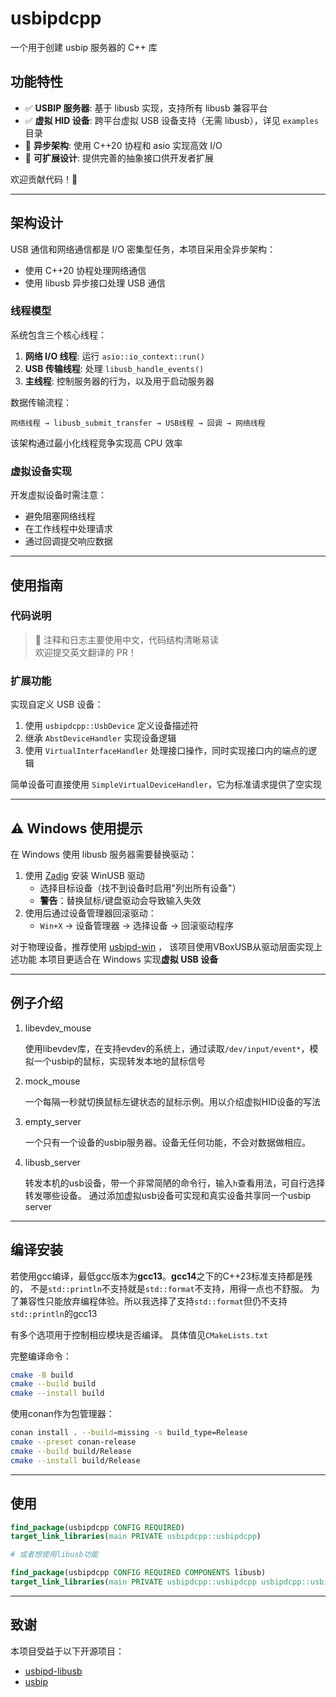 # usbipdcpp

一个用于创建 usbip 服务器的 C++ 库

## 功能特性

- ✅ **USBIP 服务器**: 基于 libusb 实现，支持所有 libusb 兼容平台
- ✅ **虚拟 HID 设备**: 跨平台虚拟 USB 设备支持（无需 libusb），详见 `examples` 目录
- 🚀 **异步架构**: 使用 C++20 协程和 asio 实现高效 I/O
- 🧩 **可扩展设计**: 提供完善的抽象接口供开发者扩展

欢迎贡献代码！🚀

---

## 架构设计

USB 通信和网络通信都是 I/O 密集型任务，本项目采用全异步架构：

- 使用 C++20 协程处理网络通信
- 使用 libusb 异步接口处理 USB 通信

### 线程模型

系统包含三个核心线程：

1. **网络 I/O 线程**: 运行 `asio::io_context::run()`
2. **USB 传输线程**: 处理 `libusb_handle_events()`
3. **主线程**: 控制服务器的行为，以及用于启动服务器

数据传输流程：

```
网络线程 → libusb_submit_transfer → USB线程 → 回调 → 网络线程
```

该架构通过最小化线程竞争实现高 CPU 效率

### 虚拟设备实现

开发虚拟设备时需注意：

- 避免阻塞网络线程
- 在工作线程中处理请求
- 通过回调提交响应数据

---

## 使用指南

### 代码说明

> 📝 注释和日志主要使用中文，代码结构清晰易读  
> 欢迎提交英文翻译的 PR！

### 扩展功能

实现自定义 USB 设备：

1. 使用 `usbipdcpp::UsbDevice` 定义设备描述符
2. 继承 `AbstDeviceHandler` 实现设备逻辑
3. 使用 `VirtualInterfaceHandler` 处理接口操作，同时实现接口内的端点的逻辑

简单设备可直接使用 `SimpleVirtualDeviceHandler`，它为标准请求提供了空实现

---

## ⚠️ Windows 使用提示

在 Windows 使用 libusb 服务器需要替换驱动：

1. 使用 [Zadig](https://zadig.akeo.ie/) 安装 WinUSB 驱动
    - 选择目标设备（找不到设备时启用"列出所有设备"）
    - **警告**：替换鼠标/键盘驱动会导致输入失效
2. 使用后通过设备管理器回滚驱动：
    - `Win+X` → 设备管理器 → 选择设备 → 回滚驱动程序

对于物理设备，推荐使用 [usbipd-win](https://github.com/dorssel/usbipd-win) ，
该项目使用VBoxUSB从驱动层面实现上述功能
本项目更适合在 Windows 实现**虚拟 USB 设备**

---

## 例子介绍

1. libevdev_mouse

   使用libevdev库，在支持evdev的系统上，通过读取`/dev/input/event*`，模拟一个usbip的鼠标，实现转发本地的鼠标信号
2. mock_mouse

   一个每隔一秒就切换鼠标左键状态的鼠标示例。用以介绍虚拟HID设备的写法
3. empty_server

   一个只有一个设备的usbip服务器。设备无任何功能，不会对数据做相应。
4. libusb_server

   转发本机的usb设备，带一个非常简陋的命令行，输入`h`查看用法，可自行选择转发哪些设备。
   通过添加虚拟usb设备可实现和真实设备共享同一个usbip server

---

## 编译安装

若使用gcc编译，最低gcc版本为**gcc13**。**gcc14**之下的C++23标准支持都是残的，
不是`std::println`不支持就是`std::format`不支持，用得一点也不舒服。
为了兼容性只能放弃编程体验。所以我选择了支持`std::format`但仍不支持`std::println`的gcc13

有多个选项用于控制相应模块是否编译。
具体值见`CMakeLists.txt`

完整编译命令：

```bash
cmake -B build
cmake --build build
cmake --install build
```
使用conan作为包管理器：
```bash
conan install . --build=missing -s build_type=Release
cmake --preset conan-release
cmake --build build/Release
cmake --install build/Release
```

---

## 使用

```cmake
find_package(usbipdcpp CONFIG REQUIRED)
target_link_libraries(main PRIVATE usbipdcpp::usbipdcpp)

# 或者想使用libusb功能

find_package(usbipdcpp CONFIG REQUIRED COMPONENTS libusb)
target_link_libraries(main PRIVATE usbipdcpp::usbipdcpp usbipdcpp::usbipdcpp_libusb)
```

---

## 致谢

本项目受益于以下开源项目：

- [usbipd-libusb](https://github.com/raydudu/usbipd-libusb)
- [usbip](https://github.com/jiegec/usbip)